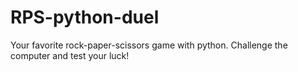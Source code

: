# RPS-python-duel
Your favorite rock-paper-scissors game with python. Challenge the computer and test your luck!
